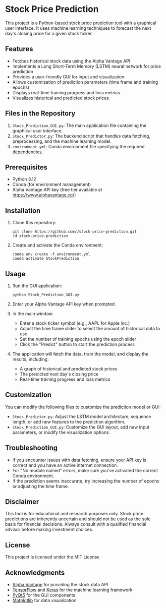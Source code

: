 # Stock Price Prediction

This project is a Python-based stock price prediction tool with a graphical user interface. It uses machine learning techniques to forecast the next day's closing price for a given stock ticker.

## Features

- Fetches historical stock data using the Alpha Vantage API
- Implements a Long Short-Term Memory (LSTM) neural network for price prediction
- Provides a user-friendly GUI for input and visualization
- Allows customization of prediction parameters (time frame and training epochs)
- Displays real-time training progress and loss metrics
- Visualizes historical and predicted stock prices

## Files in the Repository

1. `Stock_Prediction_GUI.py`: The main application file containing the graphical user interface.
2. `Stock_Predictor.py`: The backend script that handles data fetching, preprocessing, and the machine learning model.
3. `environment.yml`: Conda environment file specifying the required dependencies.

## Prerequisites

- Python 3.12
- Conda (for environment management)
- Alpha Vantage API key (free tier available at https://www.alphavantage.co/)

## Installation

1. Clone this repository:
   ```
   git clone https://github.com//stock-price-prediction.git
   cd stock-price-prediction
   ```

2. Create and activate the Conda environment:
   ```
   conda env create -f environment.yml
   conda activate StockPrediction
   ```

## Usage

1. Run the GUI application:
   ```
   python Stock_Prediction_GUI.py
   ```

2. Enter your Alpha Vantage API key when prompted.

3. In the main window:
   - Enter a stock ticker symbol (e.g., AAPL for Apple Inc.)
   - Adjust the time frame slider to select the amount of historical data to use
   - Set the number of training epochs using the epoch slider
   - Click the "Predict" button to start the prediction process

4. The application will fetch the data, train the model, and display the results, including:
   - A graph of historical and predicted stock prices
   - The predicted next day's closing price
   - Real-time training progress and loss metrics

## Customization

You can modify the following files to customize the prediction model or GUI:

- `Stock_Predictor.py`: Adjust the LSTM model architecture, sequence length, or add new features to the prediction algorithm.
- `Stock_Prediction_GUI.py`: Customize the GUI layout, add new input parameters, or modify the visualization options.

## Troubleshooting

- If you encounter issues with data fetching, ensure your API key is correct and you have an active internet connection.
- For "No module named" errors, make sure you've activated the correct Conda environment.
- If the prediction seems inaccurate, try increasing the number of epochs or adjusting the time frame.

## Disclaimer

This tool is for educational and research purposes only. Stock price predictions are inherently uncertain and should not be used as the sole basis for financial decisions. Always consult with a qualified financial advisor before making investment choices.

## License

This project is licensed under the MIT License

## Acknowledgments

- [Alpha Vantage](https://www.alphavantage.co/) for providing the stock data API
- [TensorFlow](https://www.tensorflow.org/) and [Keras](https://keras.io/) for the machine learning framework
- [PyQt5](https://www.riverbankcomputing.com/software/pyqt/) for the GUI components
- [Matplotlib](https://matplotlib.org/) for data visualization

